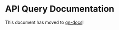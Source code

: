 # API Query Documentation #

This document has moved to [gn-docs](https://github.com/genenetwork/gn-docs/blob/master/api/GN2-REST-API.md)!

